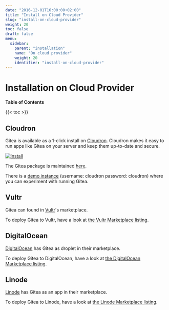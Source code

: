```yaml
---
date: "2016-12-01T16:00:00+02:00"
title: "Install on Cloud Provider"
slug: "install-on-cloud-provider"
weight: 20
toc: false
draft: false
menu:
  sidebar:
    parent: "installation"
    name: "On cloud provider"
    weight: 20
    identifier: "install-on-cloud-provider"
---
```


# Installation on Cloud Provider

**Table of Contents**

{{< toc >}}

## Cloudron

Gitea is available as a 1-click install on [Cloudron](https://cloudron.io).
Cloudron makes it easy to run apps like Gitea on your server and keep them up-to-date and secure.

[![Install](/cloudron.svg)](https://cloudron.io/button.html?app=io.gitea.cloudronapp)

The Gitea package is maintained [here](https://git.cloudron.io/cloudron/gitea-app).

There is a [demo instance](https://my.demo.cloudron.io) (username: cloudron password: cloudron) where
you can experiment with running Gitea.

## Vultr

Gitea can found in [Vultr](https://www.vultr.com)'s marketplace.

To deploy Gitea to Vultr, have a look at [the Vultr Marketplace listing](https://www.vultr.com/marketplace/apps/gitea).

## DigitalOcean

[DigitalOcean](https://www.digitalocean.com) has Gitea as droplet in their marketplace.

To deploy Gitea to DigitalOcean, have a look at [the DigitalOcean Marketplace listing](https://marketplace.digitalocean.com/apps/gitea).

## Linode

[Linode](https://www.linode.com/) has Gitea as an app in their marketplace.

To deploy Gitea to Linode, have a look at [the Linode Marketplace listing](https://www.linode.com/marketplace/apps/linode/gitea/).
